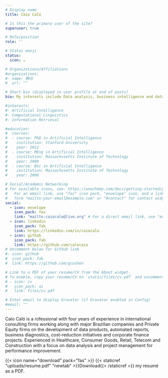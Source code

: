 ```yaml
---
# Display name
title: Caio Caló

# Is this the primary user of the site?
superuser: true

# Role/position
role: ''

# Status emoji
status:
  icon: ☕️

# Organizations/Affiliations
#organizations:
#- name: 腾讯
#  url: ""

# Short bio (displayed in user profile at end of posts)
bio: My interests include Data analysis, business intelligence and data engineering.

#interests:
#- Artificial Intelligence
#- Computational Linguistics
#- Information Retrieval

#education:
#  courses:
#  - course: PhD in Artificial Intelligence
#    institution: Stanford University
#    year: 2012
#  - course: MEng in Artificial Intelligence
#    institution: Massachusetts Institute of Technology
#    year: 2009
#  - course: BSc in Artificial Intelligence
#    institution: Massachusetts Institute of Technology
#    year: 2008

# Social/Academic Networking
# For available icons, see: https://wowchemy.com/docs/getting-started/page-builder/#icons
#   For an email link, use "fas" icon pack, "envelope" icon, and a link in the
#   form "mailto:your-email@example.com" or "#contact" for contact widget.
social:
  - icon: envelope
    icon_pack: fas
    link: "mailto:caiocalo@live.org" # For a direct email link, use "mailto:test@example.org".
  - icon: linkedin
    icon_pack: fab
    link: https://linkedin.com/in/caiocalo
  - icon: github
    icon_pack: fab
    link: https://github.com/calocaio
# Uncomment below for Github link
#- icon: github
#  icon_pack: fab
#  link: https://github.com/gcushen

# Link to a PDF of your resume/CV from the About widget.
# To enable, copy your resume/CV to `static/files/cv.pdf` and uncomment the lines below.
# - icon: cv
#   icon_pack: ai
#   link: files/cv.pdf

# Enter email to display Gravatar (if Gravatar enabled in Config)
#email: ""
---
```


Caio Caló is a rofessional with four years of experience in international consulting firms working along with major Brazilian companies and Private Equity firms on the development of data products, automated reports, business diagnostics, cost-reduction initiatives and corporate finance projects. Experienced in Healthcare, Consumer Goods, Retail, Telecom and Construction with a focus on data analysis and project management for performance improvement.

{{< icon name="download" pack="fas" >}} {{< staticref "uploads/resume.pdf" "newtab" >}}Download{{< /staticref >}} my resumé as a PDF.
